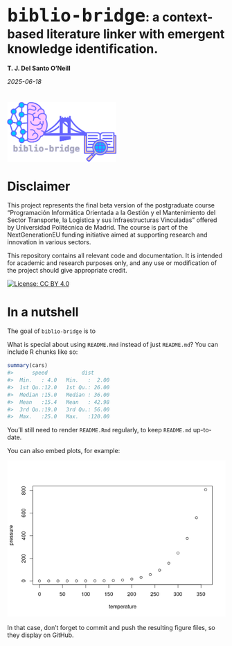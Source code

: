 <font size='30'>`biblio-bridge`</font>: a context-based literature
linker with emergent knowledge identification.
================
**T. J. Del Santo O’Neill**

*2025-06-18*



# <img src="biblio-bridge.svg" style='width: 50%; object-fit: contain; vertical-align:top'>

<!-- README.md is generated from README.Rmd. Please edit that file -->

# Disclaimer

This project represents the final beta version of the postgraduate
course “Programación Informática Orientada a la Gestión y el
Mantenimiento del Sector Transporte, la Logística y sus Infraestructuras
Vinculadas” offered by Universidad Politécnica de Madrid. The course is
part of the NextGenerationEU funding initiative aimed at supporting
research and innovation in various sectors.

This repository contains all relevant code and documentation. It is
intended for academic and research purposes only, and any use or
modification of the project should give appropriate credit.

<!-- badges: start -->

[![License: CC BY
4.0](https://img.shields.io/badge/License-CC%20BY%204.0-lightgrey.svg)](https://creativecommons.org/licenses/by/4.0/)
<!-- badges: end -->

# In a nutshell

The goal of `biblio-bridge` is to

What is special about using `README.Rmd` instead of just `README.md`?
You can include R chunks like so:

``` r
summary(cars)
#>      speed           dist       
#>  Min.   : 4.0   Min.   :  2.00  
#>  1st Qu.:12.0   1st Qu.: 26.00  
#>  Median :15.0   Median : 36.00  
#>  Mean   :15.4   Mean   : 42.98  
#>  3rd Qu.:19.0   3rd Qu.: 56.00  
#>  Max.   :25.0   Max.   :120.00
```

You’ll still need to render `README.Rmd` regularly, to keep `README.md`
up-to-date.

You can also embed plots, for example:

![](README_files/figure-gfm/pressure-1.png)<!-- -->

In that case, don’t forget to commit and push the resulting figure
files, so they display on GitHub.
